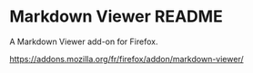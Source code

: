 # Markdown Viewer README

A Markdown Viewer add-on for Firefox.

https://addons.mozilla.org/fr/firefox/addon/markdown-viewer/
